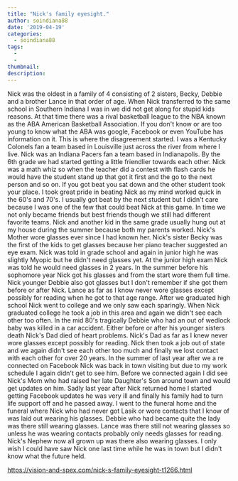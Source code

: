 ```yaml
---
title: "Nick's family eyesight."
author: soindiana88
date: '2019-04-19'
categories:
  - soindiana88
tags:
  - 
  - 
thumbnail: 
description: 
---
```


Nick was the oldest in a family of 4 consisting of 2 sisters, Becky, Debbie and a brother Lance in that order of age. When Nick transferred to the same school in Southern Indiana I was in we did not get along for stupid kids reasons. At that time there was a rival basketball league to the NBA known as the ABA American Basketball Association. If you don't know or are too young to know what the ABA was google, Facebook or even YouTube has information on it. This is where the disagreement started. I was a Kentucky Colonels fan a team based in Louisville just across the river from where I live. Nick was an Indiana Pacers fan a team based in Indianapolis. By the 6th grade we had started getting a little friendlier towards each other. Nick was a math whiz so when the teacher did a contest with flash cards he would have the student stand up that got it first and the go to the next person and so on. If you got beat you sat down and the other student took your place. I took great pride in beating Nick as my mind worked quick in the 60's and 70's. I usually got beat by the next student but I didn't care because I was one of the few that could beat Nick at this game. In time we not only became friends but best friends though we still had different favorite teams. Nick and another kid in the same grade usually hung out at my house during the summer because both my parents worked. Nick's Mother wore glasses ever since I had known her. Nick's sister Becky was the first of the kids to get glasses because her piano teacher suggested an eye exam. Nick was told in grade school and again in junior high he was slightly Myopic but he didn't need glasses yet. At the junior high exam Nick was told he would need glasses in 2 years. In the summer before his sophomore year Nick got his glasses and from the start wore them full time. Nick younger Debbie also got glasses but I don't remember if she got them before or after Nick. Lance as far as I know never wore glasses except possibly for reading when he got to that age range. After we graduated high school Nick went to college and we only saw each sparingly. When Nick graduated college he took a job in this area and again we didn't see each other too often. In the mid 80's tragically Debbie who had an out of wedlock baby was killed in a car accident. Either before or after his younger sisters death Nick's Dad died of heart problems. Nick's Dad as far as I knew never wore glasses except possibly for reading. Nick then took a job out of state and we again didn't see each other too much and finally we lost contact with each other for over 20 years. In the summer of last year after we a re connected on Facebook Nick was back in town visiting but due to my work schedule I again didn't get to see him. Before we connected again I did see Nick's Mom who had raised her late Daughter's Son around town and would get updates on him. Sadly last year after Nick returned home I started getting Facebook updates he was very ill and finally his family had to turn life support off and he passed away. I went to the funeral home and the funeral where Nick who had never got Lasik or wore contacts that I know of was laid out wearing his glasses. Debbie who had became quite the lady was there still wearing glasses. Lance was there still not wearing glasses so unless he was wearing contacts probably only needs glasses for reading. Nick's Nephew now all grown up was there also wearing glasses. I only wish I could have saw Nick one last time while he was in town but I didn't know what the future held.

https://vision-and-spex.com/nick-s-family-eyesight-t1266.html
